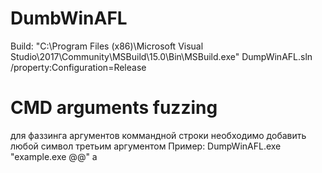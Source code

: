 # DumbWinAFL
Build:
"C:\Program Files (x86)\Microsoft Visual Studio\2017\Community\MSBuild\15.0\Bin\MSBuild.exe" DumpWinAFL.sln /property:Configuration=Release

# CMD arguments fuzzing
для фаззинга аргументов коммандной строки необходимо добавить любой символ третьим аргументом
Пример:
DumpWinAFL.exe "example.exe @@" a
